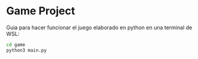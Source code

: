 # Game Project

Guia para hacer funcionar el juego elaborado en python en una terminal de WSL:

```sh
cd game
python3 main.py
```